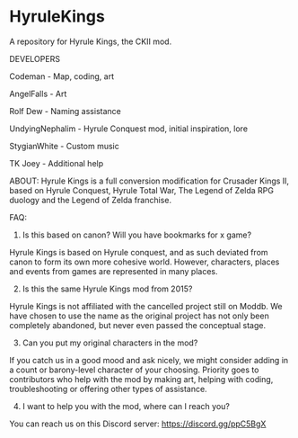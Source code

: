 # HyruleKings
A repository for Hyrule Kings, the CKII mod.

DEVELOPERS

Codeman - Map, coding, art

AngelFalls - Art

Rolf Dew - Naming assistance

UndyingNephalim - Hyrule Conquest mod, initial inspiration, lore

StygianWhite - Custom music

TK Joey - Additional help

ABOUT:
Hyrule Kings is a full conversion modification for Crusader Kings II, based on Hyrule Conquest, Hyrule Total War, The Legend of Zelda RPG duology and the Legend of Zelda franchise. 

FAQ:
1. Is this based on canon? Will you have bookmarks for x game?

Hyrule Kings is based on Hyrule conquest, and as such deviated from canon to form its own more cohesive world. However, characters, places and events from games are represented in many places.

2. Is this the same Hyrule Kings mod from 2015?

Hyrule Kings is not affiliated with the cancelled project still on Moddb. We have chosen to use the name as the original project has not only been completely abandoned, but never even passed the conceptual stage.

3. Can you put my original characters in the mod?

If you catch us in a good mood and ask nicely, we might consider adding in a count or barony-level character of your choosing. Priority goes to contributors who help with the mod by making art, helping with coding, troubleshooting or offering other types of assistance.

4. I want to help you with the mod, where can I reach you?

You can reach us on this Discord server: https://discord.gg/ppC5BgX
